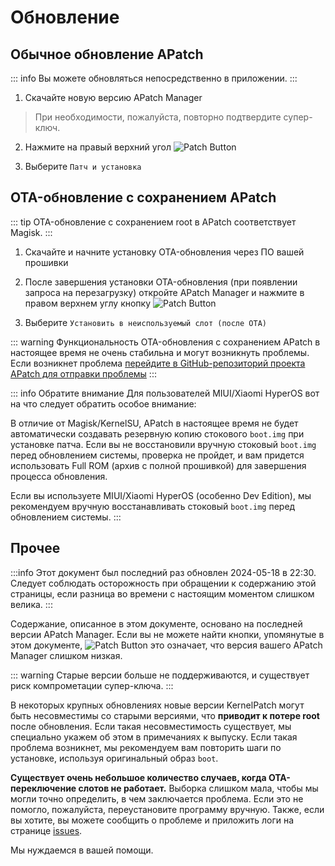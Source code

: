 # Обновление

## Обычное обновление APatch

::: info
Вы можете обновляться непосредственно в приложении.
:::

1. Скачайте новую версию APatch Manager

> При необходимости, пожалуйста, повторно подтвердите супер-ключ.

2. Нажмите на правый верхний угол ![Patch Button](/PButton.png)

3. Выберите `Патч и установка`

## OTA-обновление с сохранением APatch

::: tip
OTA-обновление с сохранением root в APatch соответствует Magisk.
:::

1. Скачайте и начните установку OTA-обновления через ПО вашей прошивки

2. После завершения установки OTA-обновления (при появлении запроса на перезагрузку) откройте APatch Manager и нажмите в правом верхнем углу кнопку ![Patch Button](/PButton.png)

3. Выберите `Установить в неиспользуемый слот (после OTA)`

::: warning
Функциональность OTA-обновления с сохранением APatch в настоящее время не очень стабильна и могут возникнуть проблемы. Если возникнет проблема [перейдите в GitHub-репозиторий проекта APatch для отправки проблемы](https://github.com/bmax121/APatch/issues/new/choose)
:::

::: info Обратите внимание
Для пользователей MIUI/Xiaomi HyperOS вот на что следует обратить особое внимание:

В отличие от Magisk/KernelSU, APatch в настоящее время не будет автоматически создавать резервную копию стокового `boot.img` при установке патча. Если вы не восстановили вручную стоковый `boot.img` перед обновлением системы, проверка не пройдет, и вам придется использовать Full ROM (архив с полной прошивкой) для завершения процесса обновления.

Если вы используете MIUI/Xiaomi HyperOS (особенно Dev Edition), мы рекомендуем вручную восстанавливать стоковый `boot.img` перед обновлением системы.
:::

## Прочее

:::info
Этот документ был последний раз обновлен 2024-05-18 в 22:30. Следует соблюдать осторожность при обращении к содержанию этой страницы, если разница во времени с настоящим моментом слишком велика.
:::

Содержание, описанное в этом документе, основано на последней версии APatch Manager. Если вы не можете найти кнопки, упомянутые в этом документе, ![Patch Button](/PButton.png) это означает, что версия вашего APatch Manager слишком низкая.

::: warning
Старые версии больше не поддерживаются, и существует риск компрометации супер-ключа.
:::

В некоторых крупных обновлениях новые версии KernelPatch могут быть несовместимы со старыми версиями, что **приводит к потере root** после обновления. Если такая несовместимость существует, мы специально укажем об этом в примечаниях к выпуску. Если такая проблема возникнет, мы рекомендуем вам повторить шаги по установке, используя оригинальный образ `boot`.

**Существует очень небольшое количество случаев, когда OTA-переключение слотов не работает.** Выборка слишком мала, чтобы мы могли точно определить, в чем заключается проблема. Если это не помогло, пожалуйста, переустановите программу вручную. Также, если вы хотите, вы можете сообщить о проблеме и приложить логи на странице [issues](https://github.com/bmax121/APatch/issues/new/choose).

Мы нуждаемся в вашей помощи.
